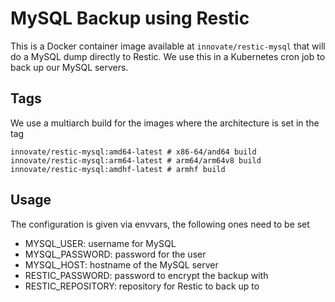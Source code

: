 MySQL Backup using Restic
=========================
This is a Docker container image available at `innovate/restic-mysql` that will do a MySQL dump directly to Restic. We use this in a Kubernetes cron job to back up our MySQL servers.

## Tags
We use a multiarch build for the images where the architecture is set in the tag
```
innovate/restic-mysql:amd64-latest # x86-64/and64 build
innovate/restic-mysql:arm64-latest # arm64/arm64v8 build
innovate/restic-mysql:amdhf-latest # armhf build
```

## Usage
The configuration is given via envvars, the following ones need to be set
* MYSQL_USER: username for MySQL
* MYSQL_PASSWORD: password for the user
* MYSQL_HOST: hostname of the MySQL server
* RESTIC_PASSWORD: password to encrypt the backup with
* RESTIC_REPOSITORY: repository for Restic to back up to
